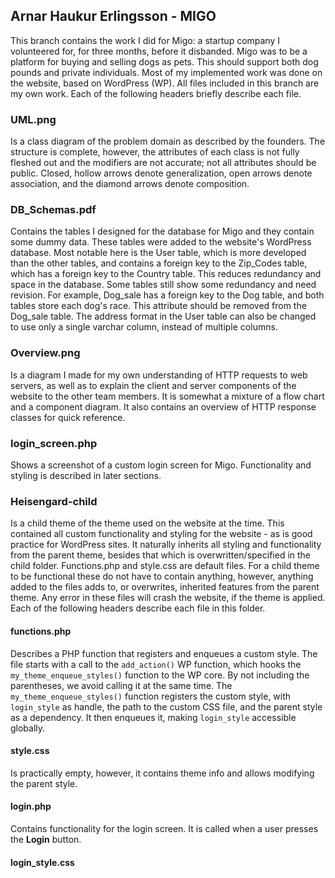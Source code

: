 ## Arnar Haukur Erlingsson - MIGO
This branch contains the work I did for Migo: a startup company I volunteered for, for three months, before it disbanded.
Migo was to be a platform for buying and selling dogs as pets. This should support both dog pounds and private individuals.
Most of my implemented work was done on the website, based on WordPress (WP).
All files included in this branch are my own work.
Each of the following headers briefly describe each file.

### UML.png
Is a class diagram of the problem domain as described by the founders.
The structure is complete, however, the attributes of each class is not fully fleshed out and the modifiers are not accurate; not all attributes should be public.
Closed, hollow arrows denote generalization, open arrows denote association, and the diamond arrows denote composition.

### DB_Schemas.pdf
Contains the tables I designed for the database for Migo and they contain some dummy data. These tables were added to the website's WordPress database.
Most notable here is the User table, which is more developed than the other tables, and contains a foreign key to the Zip_Codes table, which has a foreign key to the Country table. This reduces redundancy and space in the database.
Some tables still show some redundancy and need revision. For example, Dog_sale has a foreign key to the Dog table, and both tables store each dog's race. This attribute should be removed from the Dog_sale table. The address format in the User table can also be changed to use only a single varchar column, instead of multiple columns.

### Overview.png
Is a diagram I made for my own understanding of HTTP requests to web servers, as well as to explain the client and server components of the website to the other team members. It is somewhat a mixture of a flow chart and a component diagram. It also contains an overview of HTTP response classes for quick reference.

### login_screen.php
Shows a screenshot of a custom login screen for Migo. Functionality and styling is described in later sections.

### Heisengard-child
Is a child theme of the theme used on the website at the time. This contained all custom functionality and styling for the website - as is good practice for WordPress sites. It naturally inherits all styling and functionality from the parent theme, besides that which is overwritten/specified in the child folder. 
Functions.php and style.css are default files. For a child theme to be functional these do not have to contain anything, however, anything added to the files adds to, or overwrites, inherited features from the parent theme. Any error in these files will crash the website, if the theme is applied.
Each of the following headers describe each file in this folder.

#### functions.php
Describes a PHP function that registers and enqueues a custom style. The file starts with a call to the `add_action()` WP function, which hooks the `my_theme_enqueue_styles()` function to the WP core. By not including the parentheses, we avoid calling it at the same time.
The `my_theme_enqueue_styles()` function registers the custom style, with `login_style` as handle, the path to the custom CSS file, and the parent style as a dependency. It then enqueues it, making `login_style` accessible globally.

#### style.css
Is practically empty, however, it contains theme info and allows modifying the parent style.

#### login.php
Contains functionality for the login screen. It is called when a user presses the **Login** button.

#### login_style.css
